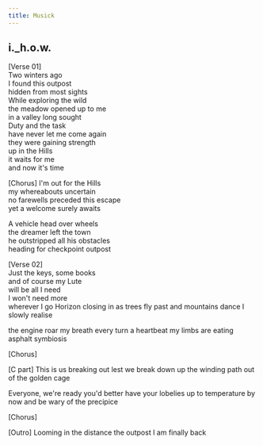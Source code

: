 ```yaml
---
title: Musick
---
```


## i.\_h.o.w.

\[Verse 01\]  
Two winters ago  
I found this outpost  
     hidden from most sights  
While exploring the wild  
the meadow opened up to me  
     in a valley long sought  
Duty and the task  
have never let me come again  
     they were gaining strength  
up in the Hills  
it waits for me  
     and now it's time  

\[Chorus\]
I'm out for the Hills  
my whereabouts uncertain  
no farewells preceded this escape  
yet a welcome surely awaits  
  
A vehicle head over wheels  
the dreamer left the town  
he outstripped all his obstacles  
heading for checkpoint outpost  
 
\[Verse 02\]  
Just the keys, some books  
and of course my Lute  
     will be all I need  
I won't need more  
wherever I go
     Horizon closing in
as trees fly past
and mountains dance
     I slowly realise

the engine roar my breath
every turn a heartbeat
     my limbs are eating asphalt
symbiosis

\[Chorus\]

\[C part\]
This is us breaking out
lest we break down
up the winding path
out of the golden cage

Everyone, we're ready
you'd better have your lobelies up to temperature by now
and
be wary of the precipice

\[Chorus\]

\[Outro\]
Looming in the distance
the outpost
I am finally back
